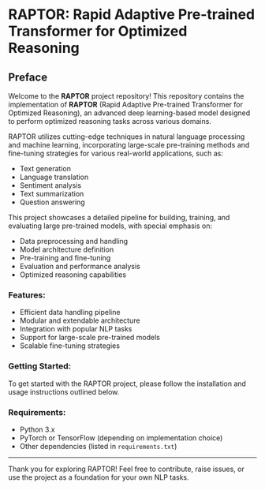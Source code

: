 # RAPTOR: Rapid Adaptive Pre-trained Transformer for Optimized Reasoning

## Preface

Welcome to the **RAPTOR** project repository! This repository contains the implementation of **RAPTOR** (Rapid Adaptive Pre-trained Transformer for Optimized Reasoning), an advanced deep learning-based model designed to perform optimized reasoning tasks across various domains.

RAPTOR utilizes cutting-edge techniques in natural language processing and machine learning, incorporating large-scale pre-training methods and fine-tuning strategies for various real-world applications, such as:

- Text generation
- Language translation
- Sentiment analysis
- Text summarization
- Question answering

This project showcases a detailed pipeline for building, training, and evaluating large pre-trained models, with special emphasis on:

- Data preprocessing and handling
- Model architecture definition
- Pre-training and fine-tuning
- Evaluation and performance analysis
- Optimized reasoning capabilities

### Features:
- Efficient data handling pipeline
- Modular and extendable architecture
- Integration with popular NLP tasks
- Support for large-scale pre-trained models
- Scalable fine-tuning strategies

### Getting Started:
To get started with the RAPTOR project, please follow the installation and usage instructions outlined below.

### Requirements:
- Python 3.x
- PyTorch or TensorFlow (depending on implementation choice)
- Other dependencies (listed in `requirements.txt`)

---

Thank you for exploring RAPTOR! Feel free to contribute, raise issues, or use the project as a foundation for your own NLP tasks.


